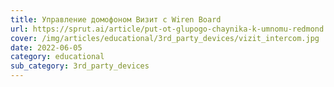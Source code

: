 ```yaml
---
title: Управление домофоном Визит с Wiren Board
url: https://sprut.ai/article/put-ot-glupogo-chaynika-k-umnomu-redmond
cover: /img/articles/educational/3rd_party_devices/vizit_intercom.jpg
date: 2022-06-05
category: educational
sub_category: 3rd_party_devices
---
```

